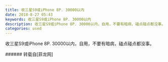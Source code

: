 ```yaml
---
title: 收三星S9或iPhone 8P. 30000以内
date: 2018-8-27 05:43
keywords: 收三星S9或iPhone 8P. 30000以内
description: 收三星S9或iPhone 8P. 30000以内，自用，不要有暗病，磕点碰点都没事。
categories: used
---
```

<td class="t_f" id="postmessage_1689986">

收三星S9或iPhone 8P. 30000以内，自用，不要有暗病，磕点碰点都没事。<br/>
</td>
###### 转载自[菲龙网]